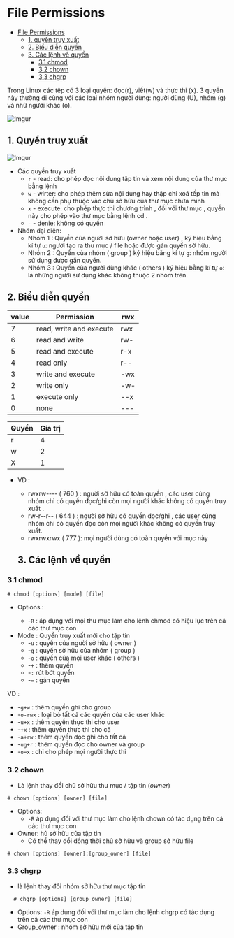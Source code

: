 # File Permissions
- [File Permissions](#file-permissions)
  - [1. quyền truy xuất](#1-quyền-truy-xuất)
  - [2. Biểu diễn quyền](#2-biểu-diễn-quyền)
  - [3. Các lệnh về quyền](#3-các-lệnh-về-quyền)
    - [3.1 chmod](#31-chmod)
    - [3.2 chown](#32-chown)
    - [3.3 chgrp](#33-chgrp)

Trong Linux các tệp có 3 loại quyền: đọc(r), viết(w) và thực thi (x). 3 quyền này thường đi cùng với các loại nhóm người dùng: người dùng (U), nhóm (g) và nhữ người khác (o).



![Imgur](https://i.imgur.com/qRwKO4X.png)

## 1. Quyền truy xuất 






![Imgur](https://i.imgur.com/5OxZJkJ.png)


-   Các quyền truy xuất 
     - `r` - read: cho phép đọc nội dung tập tin và xem nội dung của thư mục bằng lệnh
     - `w` - wirter: cho phép thêm sửa nội dung hay thập chí xoá tếp tin mà không cần phụ thuộc vào chủ sở hữu của thư mục chứa mình
    - `x` - execute: cho phép thực thi chương trình , đối với thư mục , quyền này cho phép vào thư mục bằng lệnh cd . 
    - `-`  - denie: không có quyền
  -  Nhóm đại diện:
       - Nhóm 1 : Quyền của người sở hữu (owner hoặc user) , ký hiệu bằng kí tự `u`: người tạo ra thư mục / file hoặc được gán quyền sở hữu.
       - Nhóm 2 : Quyền của nhóm ( group ) ký hiệu bằng kí tự `g`: nhóm người sử dụng được gắn quyền.
       - Nhóm 3 : Quyền của người dùng khác ( others ) ký hiệu bằng kí tự `o`: là những người sử dụng khác không thuộc 2 nhóm trên.


## 2. Biểu diễn quyền
| value | Permission | rwx |               
|-----| -------------| -----|
7| read, write and execute	| rwx
6| read and write	| rw-
5| read and execute	|r-x
4| read only	| r--
3| write and execute| -wx
2| write only	|-w-
1| execute only	|--x
0| none|---

| Quyền | Gía trị |
| ------| --------|
|r| 4|
|w| 2|
|X|1|

- VD :
    - rwxrw---- ( 760 ) : người sở hữu có toàn quyền , các user cùng nhóm chỉ có quyền đọc/ghi còn mọi người khác không có quyền truy xuất .
    - rw-r--r-- ( 644 ) : người sở hữu có quyền đọc/ghi , các user cùng nhóm chỉ có quyền đọc còn mọi người khác không có quyền truy xuất.
    - rwxrwxrwx ( 777 ): mọi người dùng có toàn quyền với mục này
  
  ## 3. Các lệnh về quyền 
### 3.1 chmod
```
# chmod [options] [mode] [file]
```

- Options :<p>
  - -`R` : áp dụng với mọi thư mục làm cho lệnh chmod có hiệu lực trên cả các thư mục con
- Mode : Quyền truy xuất mới cho tập tin
  - -`u` : quyền của người sở hữu ( owner )
  - -`g` : quyền sở hữu của nhóm ( group )
  - -`o` : quyền của mọi user khác ( others )
  -  -`+` : thêm quyền
  - -`:` rút bớt quyền
  - -`=` : gán quyền

VD :
- -`g+w` : thêm quyền ghi cho group
- -`o-rwx` : loại bỏ tất cả các quyền của các user khác
- -`u+x` : thêm quyền thực thi cho user
- -`+x` : thêm quyền thực thi cho cả
- -`a+rw` : thêm quyền đọc ghi cho tất cả
- -`ug+r` : thêm quyền đọc cho owner và group
- -`o=x` : chỉ cho phép mọi người thực thi
  
### 3.2 chown
- Là lệnh thay đổi chủ sở hữu thư mục / tập tin  (*owner*)
```
# chown [options] [owner] [file]
```
   - Options:
     - `-R` áp dụng đối với thư mục làm cho lệnh chown có tác dụng trên cả các thư mục con
   - Owner: hủ sở hữu của tập tin
     - Có thể thay đổi đồng thời chủ sở hữu và group sở hữu file
```
# chown [options] [owner]:[group_owner] [file]
```
### 3.3 chgrp
- là lệnh thay đổi nhóm sở hữu thư mục tập tin
```
  # chgrp [options] [group_owner] [file]
  ```
  - Options: `-R` áp dụng đối với thư mục làm cho lệnh chgrp có tác dụng trên cả các thư mục con
  - Group_owner : nhóm sở hữu mới của tập tin
